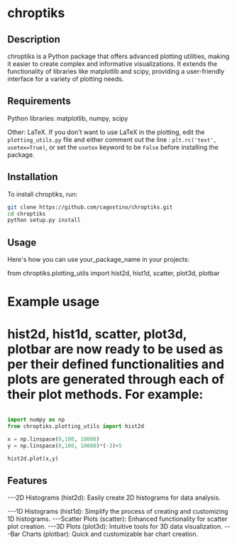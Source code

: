 # chroptiks

## Description
chroptiks is a Python package that offers advanced plotting utilities, making it easier to create complex and informative visualizations. It extends the functionality of libraries like matplotlib and scipy, providing a user-friendly interface for a variety of plotting needs.


## Requirements

Python libraries: matplotlib, numpy, scipy

Other: LaTeX. If you don't want to use LaTeX in the plotting, edit the `plotting_utils.py` file and either comment out the line : `plt.rc('text', usetex=True)`, or set the `usetex` keyword to be `False` before installing the package. 


## Installation

To install chroptiks, run:

```bash
git clone https://github.com/cagostino/chroptiks.git
cd chroptiks
python setup.py install
```
## Usage

Here's how you can use your_package_name in your projects:

from chroptiks.plotting_utils import hist2d, hist1d, scatter, plot3d, plotbar

# Example usage
# hist2d, hist1d, scatter, plot3d, plotbar are now ready to be used as per their defined functionalities and plots are generated through each of their plot methods. For example:

```python

import numpy as np
from chroptiks.plotting_utils import hist2d

x = np.linspace(0,100, 10000)
y = np.linspace(0,100, 10000)*(-3)+5

hist2d.plot(x,y)
```

## Features

---2D Histograms (hist2d): Easily create 2D histograms for data analysis.

---1D Histograms (hist1d): Simplify the process of creating and customizing 1D histograms.
---Scatter Plots (scatter): Enhanced functionality for scatter plot creation.
---3D Plots (plot3d): Intuitive tools for 3D data visualization.
---Bar Charts (plotbar): Quick and customizable bar chart creation.
